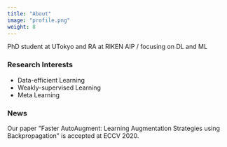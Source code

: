 ```yaml
---
title: "About"
image: "profile.png"
weight: 8
---
```


PhD student at UTokyo and RA at RIKEN AIP / focusing on DL and ML

### Research Interests

* Data-efficient Learning
* Weakly-supervised Learning
* Meta Learning

### News

Our paper "Faster AutoAugment: Learning Augmentation Strategies using Backpropagation" is accepted at ECCV 2020.